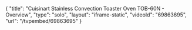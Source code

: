 {
    "title": "Cuisinart Stainless Convection Toaster Oven TOB-60N - Overview",
    "type": "solo",
    "layout": "iframe-static",
    "videoId": "69863695",
    "url": "\/tvpembed\/69863695"
}